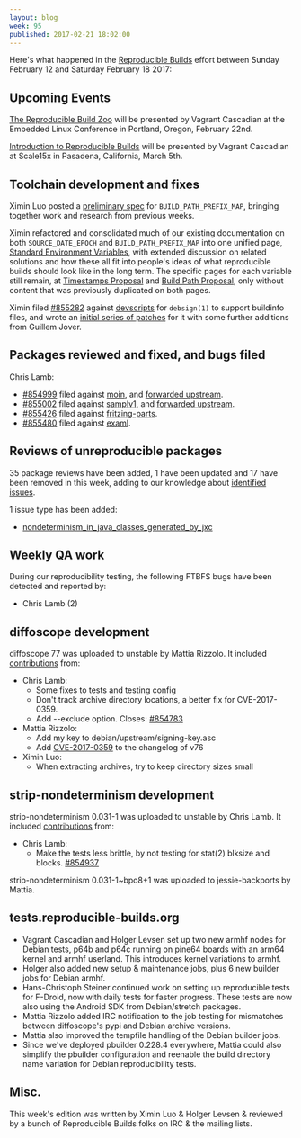 ```yaml
---
layout: blog
week: 95
published: 2017-02-21 18:02:00
---
```


Here's what happened in the [Reproducible
Builds](https://wiki.debian.org/ReproducibleBuilds) effort between Sunday
February 12 and Saturday February 18 2017:


Upcoming Events
---------------

[The Reproducible Build
Zoo](https://openiotelcna2017.sched.com/event/9Iu4/the-reproducible-build-zoo-vagrant-cascadian-aikidev-llc)
will be presented by Vagrant Cascadian at the Embedded Linux Conference in
Portland, Oregon, February 22nd.

[Introduction to Reproducible
Builds](https://www.socallinuxexpo.org/scale/15x/presentations/introduction-reproducible-builds)
will be presented by Vagrant Cascadian at Scale15x in Pasadena, California,
March 5th.


Toolchain development and fixes
-------------------------------

Ximin Luo posted a [preliminary
spec](https://github.com/infinity0/rb-prefix-map/blob/master/spec-draft.rst)
for `BUILD_PATH_PREFIX_MAP`, bringing together work and research from previous
weeks.

Ximin refactored and consolidated much of our existing documentation on both
`SOURCE_DATE_EPOCH` and `BUILD_PATH_PREFIX_MAP` into one unified page,
[Standard Environment
Variables](https://wiki.debian.org/ReproducibleBuilds/StandardEnvironmentVariables),
with extended discussion on related solutions and how these all fit into
people's ideas of what reproducible builds should look like in the long term.
The specific pages for each variable still remain, at [Timestamps
Proposal](https://wiki.debian.org/ReproducibleBuilds/TimestampsProposal) and
[Build Path
Proposal](https://wiki.debian.org/ReproducibleBuilds/BuildPathProposal), only
without content that was previously duplicated on both pages.

Ximin filed [#855282](https://bugs.debian.org/855282) against [devscripts](https://tracker.debian.org/pkg/devscripts) for `debsign(1)` to
support buildinfo files, and wrote an [initial series of
patches](https://anonscm.debian.org/cgit/collab-maint/devscripts/commits/pu/debsign-buildinfo)
for it with some further additions from Guillem Jover.


Packages reviewed and fixed, and bugs filed
-------------------------------------------

Chris Lamb:

* [#854999](https://bugs.debian.org/854999) filed against [moin](https://tracker.debian.org/pkg/moin), and [forwarded
  upstream](https://moinmo.in/FeatureRequests/ReproducibleBuild).
* [#855002](https://bugs.debian.org/855002) filed against [samplv1](https://tracker.debian.org/pkg/samplv1), and [forwarded
  upstream](https://sourceforge.net/p/samplv1/tickets/5/).
* [#855426](https://bugs.debian.org/855426) filed against [fritzing-parts](https://tracker.debian.org/pkg/fritzing-parts).
* [#855480](https://bugs.debian.org/855480) filed against [examl](https://tracker.debian.org/pkg/examl).


Reviews of unreproducible packages
----------------------------------

35 package reviews have been added, 1 have been updated and 17 have been
removed in this week, adding to our knowledge about [identified
issues](https://tests.reproducible-builds.org/debian/index_issues.html).

1 issue type has been added:

- [nondeterminism_in_java_classes_generated_by_jxc](https://tests.reproducible-builds.org/issues/unstable/nondeterminism_in_java_classes_generated_by_jxc_issue.html)


Weekly QA work
--------------

During our reproducibility testing, the following FTBFS bugs have been detected
and reported by:

 - Chris Lamb (2)


diffoscope development
----------------------

diffoscope 77 was uploaded to unstable by Mattia Rizzolo. It included
[contributions](https://salsa.debian.org/reproducible-builds/diffoscope/commits/77)
from:

- Chris Lamb:
  - Some fixes to tests and testing config
  - Don't track archive directory locations, a better fix for CVE-2017-0359.
  - Add --exclude option.  Closes: [#854783](https://bugs.debian.org/854783)
- Mattia Rizzolo:
  - Add my key to debian/upstream/signing-key.asc
  - Add [CVE-2017-0359](https://security-tracker.debian.org/tracker/CVE-2017-0359)
    to the changelog of v76
- Ximin Luo:
  - When extracting archives, try to keep directory sizes small


strip-nondeterminism development
--------------------------------

strip-nondeterminism 0.031-1 was uploaded to unstable by Chris Lamb. It included [contributions](https://salsa.debian.org/reproducible-builds/strip-nondeterminism/commits/debian/0.031-1) from:

- Chris Lamb:
  - Make the tests less brittle, by not testing for stat(2) blksize and blocks.
    [#854937](https://bugs.debian.org/854937)

strip-nondeterminism 0.031-1~bpo8+1 was uploaded to jessie-backports by Mattia.


tests.reproducible-builds.org
-----------------------

- Vagrant Cascadian and Holger Levsen set up two new armhf nodes for Debian tests, p64b and p64c
  running on pine64 boards with an arm64 kernel and armhf userland. This introduces kernel variations to armhf. 
- Holger also added new setup & maintenance jobs, plus 6 new builder jobs for Debian armhf.
- Hans-Christoph Steiner continued work on setting up reproducible tests for F-Droid, now with daily tests for faster progress. These tests are now also using the Android SDK from Debian/stretch packages.
- Mattia Rizzolo added IRC notification to the job testing for mismatches between diffoscope's pypi and Debian archive versions.
- Mattia also improved the tempfile handling of the Debian builder jobs.
- Since we've deployed pbuilder 0.228.4 everywhere, Mattia could also simplify the pbuilder configuration and reenable the build directory name variation for Debian reproducibility tests.


Misc.
-----

This week's edition was written by Ximin Luo & Holger Levsen & reviewed by a bunch of
Reproducible Builds folks on IRC & the mailing lists.
